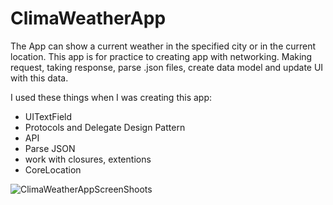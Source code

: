 # ClimaWeatherApp

The App can show a current weather in the specified city or in the current location.
This app is for practice to creating app with networking. Making request, taking response, parse .json files, create data model and update UI with this data.

I used these things when I was creating this app:
 - UITextField
 - Protocols and Delegate Design Pattern
 - API 
 - Parse JSON
 - work with closures, extentions
 - CoreLocation

![ClimaWeatherAppScreenShoots](https://user-images.githubusercontent.com/68674699/131225802-87ffc3b6-41e6-46fd-a940-1eda9c379139.png)


